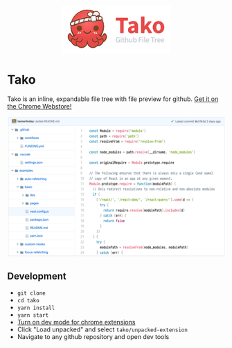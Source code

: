 <div style="text-align:center;">
  <img width="50%" src="media/logo.png" alt="Tako extension logo" />
</div>

# Tako

Tako is an inline, expandable file tree with file preview for github. [Get it on the Chrome Webstore!](https://chrome.google.com/webstore/detail/tako-%E2%80%94-github-file-tree/fdmdpnmffpjdkjaapcbdnkhnidhgoabe)

![](media/screenshot.png)

## Development

- `git clone`
- `cd tako`
- `yarn install`
- `yarn start`
- [Turn on dev mode for chrome extensions](https://developer.chrome.com/extensions/faq#faq-dev-01)
- Click "Load unpacked" and select `tako/unpacked-extension`
- Navigate to any github repository and open dev tools
